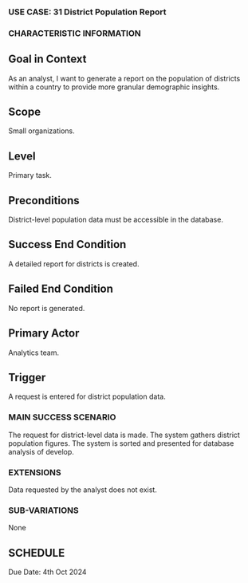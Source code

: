 ### USE CASE: 31 District Population Report

### CHARACTERISTIC INFORMATION
## Goal in Context
As an analyst, I want to generate a report on the population of districts within a country to provide more granular demographic insights.

## Scope
Small organizations.

## Level
Primary task.

## Preconditions
District-level population data must be accessible in the database.

## Success End Condition
A detailed report for districts is created.

## Failed End Condition
No report is generated.

## Primary Actor
Analytics team.

## Trigger
A request is entered for district population data.

### MAIN SUCCESS SCENARIO
The request for district-level data is made.
The system gathers district population figures.
The system is sorted and presented for database analysis of develop.

### EXTENSIONS
Data requested by the analyst does not exist.

### SUB-VARIATIONS
None

## SCHEDULE
Due Date: 4th Oct 2024

